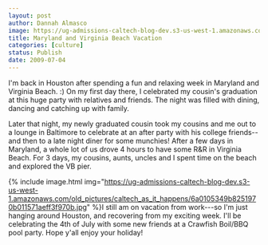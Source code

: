 ```yaml
---
layout: post
author: Dannah Almasco
image: https://ug-admissions-caltech-blog-dev.s3-us-west-1.amazonaws.com/old_pictures/caltech_as_it_happens/6a0105349b8251970b011570b9e38d970c.jpg
title: Maryland and Virginia Beach Vacation
categories: [culture]
status: Publish
date: 2009-07-04
---
```


I'm back in Houston after spending a fun and relaxing week in Maryland and Virginia Beach. :)
On my first day there, I celebrated my cousin's graduation at this huge party with relatives and friends. The night was filled with dining, dancing and catching up with family.

Later that night, my newly graduated cousin took my cousins and me out to a lounge in Baltimore to celebrate at an after party with his college friends--and then to a late night diner for some munchies!
After a few days in Maryland, a whole lot of us drove 4 hours to have some R&amp;R in Virginia Beach. For 3 days, my cousins, aunts, uncles and I spent time on the beach and explored the VB pier. 

{% include image.html img="https://ug-admissions-caltech-blog-dev.s3-us-west-1.amazonaws.com/old_pictures/caltech_as_it_happens/6a0105349b8251970b011571aeff3f970b.jpg" %}I still am on vacation from work---so I'm just hanging around Houston, and recovering from my exciting week. I'll be celebrating the 4th of July with some new friends at a Crawfish Boil/BBQ pool party. Hope y'all enjoy your holiday!
